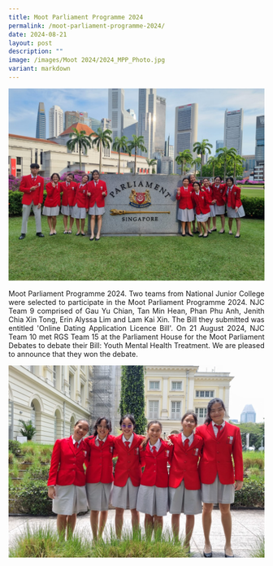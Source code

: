 ```yaml
---
title: Moot Parliament Programme 2024
permalink: /moot-parliament-programme-2024/
date: 2024-08-21
layout: post
description: ""
image: /images/Moot 2024/2024_MPP_Photo.jpg
variant: markdown
---
```

<img alt="BANNER" src="/images/Moot%202024/2024_MPP_Photo.jpg">


<p style="text-align: justify;">
Moot Parliament Programme 2024. Two teams from National Junior College were selected to participate in the Moot Parliament Programme 2024. NJC Team 9 comprised of Gau Yu Chian, Tan Min Hean, Phan Phu Anh, Jenith Chia Xin Tong, Erin Alyssa Lim and Lam Kai Xin. The Bill they submitted was entitled 'Online Dating Application Licence Bill'. On 21 August 2024, NJC Team 10 met RGS Team 15 at the Parliament House for the Moot Parliament Debates to debate their Bill: Youth Mental Health Treatment. We are pleased to announce that they won the debate.
</p>

<img alt="BANNER" src="/images/Moot%202024/2024_MPP_Speech_Team.jpg">
